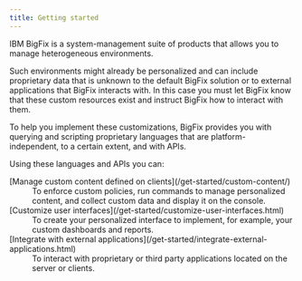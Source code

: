 ```yaml
---
title: Getting started
---
```


IBM BigFix is a system-management suite of products that allows you to manage
heterogeneous environments.

Such environments might already be personalized and can include proprietary data
that is unknown to the default BigFix solution or to external applications that
BigFix interacts with. In this case you must let BigFix know that these
custom resources exist and instruct BigFix how to interact with them.

To help you implement these customizations, BigFix provides you with querying
and scripting proprietary languages that are platform-independent, to a certain
extent, and with APIs.

Using these languages and APIs you can:

<dl>
  <dt>[Manage custom content defined on clients](/get-started/custom-content/)</dt>
  <dd>To enforce custom policies, run commands to manage personalized content, and collect custom data and display it on the console.</dd>

  <dt>[Customize user interfaces](/get-started/customize-user-interfaces.html)</dt>
  <dd>To create your personalized interface to implement, for example, your custom dashboards and reports.</dd>

  <dt>[Integrate with external applications](/get-started/integrate-external-applications.html)</dt>
  <dd>To interact with proprietary or third party applications located on the server or clients.</dd>
  <!--  <dd>To interact with proprietary or third party applications located on the server or clients and aggregate data sources to run reports.</dd> -->
  </dl>
